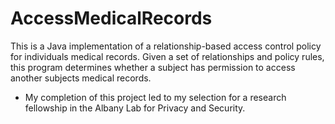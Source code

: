 # AccessMedicalRecords
This is a Java implementation of a relationship-based access control policy for individuals medical records. Given a set of relationships and policy rules, this program determines whether a subject has permission to access another subjects medical records.

* My completion of this project led to my selection for a research fellowship in the Albany Lab for Privacy and Security. 
